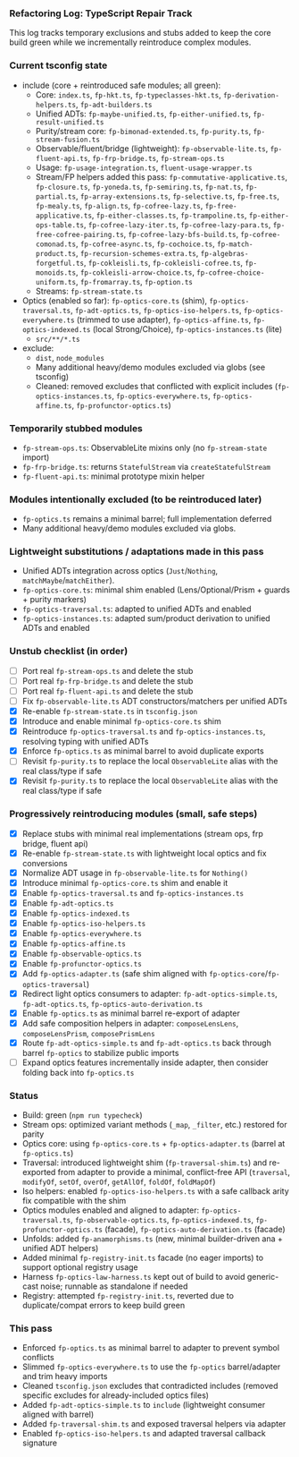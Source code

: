 ### Refactoring Log: TypeScript Repair Track

This log tracks temporary exclusions and stubs added to keep the core build green while we incrementally reintroduce complex modules.

### Current tsconfig state
- include (core + reintroduced safe modules; all green):
  - Core: `index.ts`, `fp-hkt.ts`, `fp-typeclasses-hkt.ts`, `fp-derivation-helpers.ts`, `fp-adt-builders.ts`
  - Unified ADTs: `fp-maybe-unified.ts`, `fp-either-unified.ts`, `fp-result-unified.ts`
  - Purity/stream core: `fp-bimonad-extended.ts`, `fp-purity.ts`, `fp-stream-fusion.ts`
  - Observable/fluent/bridge (lightweight): `fp-observable-lite.ts`, `fp-fluent-api.ts`, `fp-frp-bridge.ts`, `fp-stream-ops.ts`
  - Usage: `fp-usage-integration.ts`, `fluent-usage-wrapper.ts`
  - Stream/FP helpers added this pass: `fp-commutative-applicative.ts`, `fp-closure.ts`, `fp-yoneda.ts`, `fp-semiring.ts`, `fp-nat.ts`, `fp-partial.ts`, `fp-array-extensions.ts`, `fp-selective.ts`, `fp-free.ts`, `fp-mealy.ts`, `fp-align.ts`, `fp-cofree-lazy.ts`, `fp-free-applicative.ts`, `fp-either-classes.ts`, `fp-trampoline.ts`, `fp-either-ops-table.ts`, `fp-cofree-lazy-iter.ts`, `fp-cofree-lazy-para.ts`, `fp-free-cofree-pairing.ts`, `fp-cofree-lazy-bfs-build.ts`, `fp-cofree-comonad.ts`, `fp-cofree-async.ts`, `fp-cochoice.ts`, `fp-match-product.ts`, `fp-recursion-schemes-extra.ts`, `fp-algebras-forgetful.ts`, `fp-cokleisli.ts`, `fp-cokleisli-cofree.ts`, `fp-monoids.ts`, `fp-cokleisli-arrow-choice.ts`, `fp-cofree-choice-uniform.ts`, `fp-fromarray.ts`, `fp-option.ts`
  - Streams: `fp-stream-state.ts`
- Optics (enabled so far): `fp-optics-core.ts` (shim), `fp-optics-traversal.ts`, `fp-adt-optics.ts`, `fp-optics-iso-helpers.ts`, `fp-optics-everywhere.ts` (trimmed to use adapter), `fp-optics-affine.ts`, `fp-optics-indexed.ts` (local Strong/Choice), `fp-optics-instances.ts` (lite)
  - `src/**/*.ts`
- exclude:
  - `dist`, `node_modules`
  - Many additional heavy/demo modules excluded via globs (see tsconfig)
  - Cleaned: removed excludes that conflicted with explicit includes (`fp-optics-instances.ts`, `fp-optics-everywhere.ts`, `fp-optics-affine.ts`, `fp-profunctor-optics.ts`)

### Temporarily stubbed modules
- `fp-stream-ops.ts`: ObservableLite mixins only (no `fp-stream-state` import)
- `fp-frp-bridge.ts`: returns `StatefulStream` via `createStatefulStream`
- `fp-fluent-api.ts`: minimal prototype mixin helper

### Modules intentionally excluded (to be reintroduced later)
- `fp-optics.ts` remains a minimal barrel; full implementation deferred
- Many additional heavy/demo modules excluded via globs.

### Lightweight substitutions / adaptations made in this pass
- Unified ADTs integration across optics (`Just`/`Nothing`, `matchMaybe`/`matchEither`).
- `fp-optics-core.ts`: minimal shim enabled (Lens/Optional/Prism + guards + purity markers)
- `fp-optics-traversal.ts`: adapted to unified ADTs and enabled
- `fp-optics-instances.ts`: adapted sum/product derivation to unified ADTs and enabled

### Unstub checklist (in order)
- [ ] Port real `fp-stream-ops.ts` and delete the stub
- [ ] Port real `fp-frp-bridge.ts` and delete the stub
- [ ] Port real `fp-fluent-api.ts` and delete the stub
- [ ] Fix `fp-observable-lite.ts` ADT constructors/matchers per unified ADTs
- [x] Re-enable `fp-stream-state.ts` in `tsconfig.json`
- [x] Introduce and enable minimal `fp-optics-core.ts` shim
- [x] Reintroduce `fp-optics-traversal.ts` and `fp-optics-instances.ts`, resolving typing with unified ADTs
- [x] Enforce `fp-optics.ts` as minimal barrel to avoid duplicate exports
- [ ] Revisit `fp-purity.ts` to replace the local `ObservableLite` alias with the real class/type if safe
- [x] Revisit `fp-purity.ts` to replace the local `ObservableLite` alias with the real class/type if safe

### Progressively reintroducing modules (small, safe steps)
- [x] Replace stubs with minimal real implementations (stream ops, frp bridge, fluent api)
- [x] Re-enable `fp-stream-state.ts` with lightweight local optics and fix conversions
- [x] Normalize ADT usage in `fp-observable-lite.ts` for `Nothing()`
- [x] Introduce minimal `fp-optics-core.ts` shim and enable it
- [x] Enable `fp-optics-traversal.ts` and `fp-optics-instances.ts`
- [x] Enable `fp-adt-optics.ts`
- [x] Enable `fp-optics-indexed.ts`
- [x] Enable `fp-optics-iso-helpers.ts`
- [x] Enable `fp-optics-everywhere.ts`
- [x] Enable `fp-optics-affine.ts`
- [x] Enable `fp-observable-optics.ts`
- [x] Enable `fp-profunctor-optics.ts`
- [x] Add `fp-optics-adapter.ts` (safe shim aligned with `fp-optics-core`/`fp-optics-traversal`)
- [x] Redirect light optics consumers to adapter: `fp-adt-optics-simple.ts`, `fp-adt-optics.ts`, `fp-optics-auto-derivation.ts`
- [x] Enable `fp-optics.ts` as minimal barrel re-export of adapter
- [x] Add safe composition helpers in adapter: `composeLensLens`, `composeLensPrism`, `composePrismLens`
- [x] Route `fp-adt-optics-simple.ts` and `fp-adt-optics.ts` back through barrel `fp-optics` to stabilize public imports
- [ ] Expand optics features incrementally inside adapter, then consider folding back into `fp-optics.ts`

### Status
- Build: green (`npm run typecheck`)
- Stream ops: optimized variant methods (`_map`, `_filter`, etc.) restored for parity
- Optics core: using `fp-optics-core.ts` + `fp-optics-adapter.ts` (barrel at `fp-optics.ts`)
- Traversal: introduced lightweight shim (`fp-traversal-shim.ts`) and re-exported from adapter to provide a minimal, conflict-free API (`traversal`, `modifyOf`, `setOf`, `overOf`, `getAllOf`, `foldOf`, `foldMapOf`)
- Iso helpers: enabled `fp-optics-iso-helpers.ts` with a safe callback arity fix compatible with the shim
- Optics modules enabled and aligned to adapter: `fp-optics-traversal.ts`, `fp-observable-optics.ts`, `fp-optics-indexed.ts`, `fp-profunctor-optics.ts` (facade), `fp-optics-auto-derivation.ts` (facade)
- Unfolds: added `fp-anamorphisms.ts` (new, minimal builder-driven ana + unified ADT helpers)
 - Added minimal `fp-registry-init.ts` facade (no eager imports) to support optional registry usage
 - Harness `fp-optics-law-harness.ts` kept out of build to avoid generic-cast noise; runnable as standalone if needed
- Registry: attempted `fp-registry-init.ts`, reverted due to duplicate/compat errors to keep build green

### This pass
- Enforced `fp-optics.ts` as minimal barrel to adapter to prevent symbol conflicts
- Slimmed `fp-optics-everywhere.ts` to use the `fp-optics` barrel/adapter and trim heavy imports
- Cleaned `tsconfig.json` excludes that contradicted includes (removed specific excludes for already-included optics files)
- Added `fp-adt-optics-simple.ts` to `include` (lightweight consumer aligned with barrel)
- Added `fp-traversal-shim.ts` and exposed traversal helpers via adapter
- Enabled `fp-optics-iso-helpers.ts` and adapted traversal callback signature


